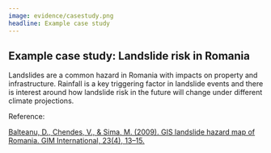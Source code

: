 ```yaml
---
image: evidence/casestudy.png
headline: Example case study
---
```


## Example case study: Landslide risk in Romania​

Landslides are a common hazard in Romania with impacts on property and infrastructure. Rainfall is a key triggering factor in landslide events and there is interest around how landslide risk in the future will change under different climate projections.​

​Reference: 

[Balteanu, D., Chendes, V., & Sima, M. (2009). GIS landslide hazard map of Romania. GIM International, 23(4), 13–15.](https://www.gim-international.com/content/article/gis-landslide-hazard-map-of-romania)
